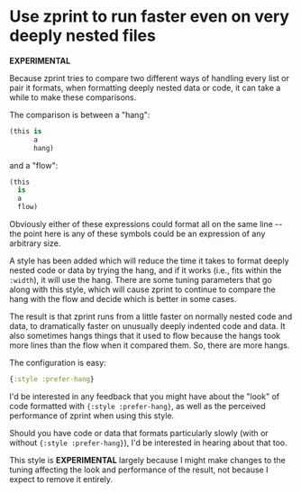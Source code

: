 # Use zprint to run faster even on very deeply nested files

__EXPERIMENTAL__

Because zprint tries to compare two different ways of handling
every list or pair it formats, when formatting deeply nested
data or code, it can take a while to make these comparisons.

The comparison is between a "hang":
```clojure
(this is
      a
      hang)
```
and a "flow":
```clojure
(this 
  is
  a 
  flow)
```
Obviously either of these expressions could format all on the
same line -- the point here is any of these symbols could be an
expression of any arbitrary size.

A style has been added which will reduce the time it takes to
format deeply nested code or data by trying the hang, and if it works
(i.e., fits within the `:width`), it will use the hang.  There
are some tuning parameters that go along with this style, which will
cause zprint to continue to compare the hang with the flow and decide which
is better in some cases.

The result is that zprint runs from a little faster on normally nested
code and data, to dramatically faster on unusually deeply indented code
and data.  It also sometimes hangs things that it used to flow because the
hangs took more lines than the flow when it compared them.  So, there are
more hangs.

The configuration is easy:
```clojure
{:style :prefer-hang}
```

I'd be interested in any feedback that you might have about the "look"
of code formatted with `{:style :prefer-hang}`, as well as the perceived
performance of zprint when using this style.  

Should you have code or data that formats particularly slowly (with or
without `{:style :prefer-hang}`), I'd be interested in hearing about that
too.

This style is __EXPERIMENTAL__ largely because I might make changes to
the tuning affecting the look and performance of the result, not because
I expect to remove it entirely. 


